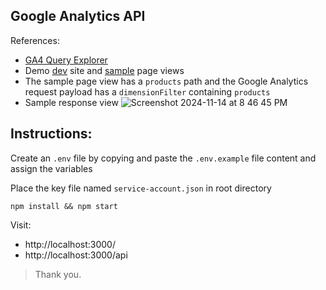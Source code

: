 <h2>Google Analytics API</h2>

References:
- [GA4 Query Explorer](https://ga-dev-tools.google/ga4/query-explorer/)
- Demo [dev](https://dev.snippetin.com/) site and [sample](https://dev.snippetin.com/products/1) page views
- The sample page view has a `products` path and the Google Analytics request payload has a `dimensionFilter` containing `products`
- Sample response view
![Screenshot 2024-11-14 at 8 46 45 PM](https://github.com/user-attachments/assets/2836b9c8-1950-4520-9991-d2982c971157)

## Instructions:

Create an `.env` file by copying and paste the `.env.example` file content and assign the variables

Place the key file named `service-account.json` in root directory

```
npm install && npm start
```

Visit: 
- http://localhost:3000/
- http://localhost:3000/api


> Thank you.
  
